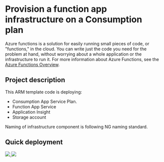 # Provision a function app infrastructure on a Consumption plan

Azure functions is a solution for easily running small pieces of code, or "functions," in the cloud. You can write just the code you need for the problem at hand, without worrying about a whole application or the infrastructure to run it. For more information about Azure Functions, see the [Azure Functions Overview](https://azure.microsoft.com/en-us/documentation/articles/functions-overview/).

## Project description

This ARM template code is deploying:
- Consumption App Service Plan.
- Function App Service
- Application Insight
- Storage account

Naming of infrastructure component is following NG naming standard.

## Quick deployment

<a href="https://portal.azure.com/#create/Microsoft.Template/uri/https%3A%2F%2Fraw.githubusercontent.com%2Fcubeprogramming%2FAzureFunctions%2Fmaster%2FAzureFunctions%2Ffunctiondeploy.json" target="_blank">
    <img src="http://azuredeploy.net/deploybutton.png"/>
</a>
<a href="http://armviz.io/#/?load=https%3A%2F%2Fraw.githubusercontent.com%2Fcubeprogramming%2FAzureFunctions%2Fmaster%2FAzureFunctions%2Ffunctiondeploy.json" target="_blank">
    <img src="http://armviz.io/visualizebutton.png"/>
</a>
